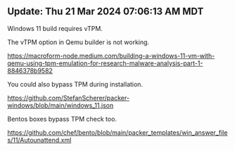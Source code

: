 ## Update: Thu 21 Mar 2024 07:06:13 AM MDT

Windows 11 build requires vTPM.

The vTPM option in Qemu builder is not working.

https://macroform-node.medium.com/building-a-windows-11-vm-with-qemu-using-tpm-emulation-for-research-malware-analysis-part-1-8846378b9582

You could also bypass TPM during installation.

https://github.com/StefanScherer/packer-windows/blob/main/windows_11.json

Bentos boxes bypass TPM check too.

https://github.com/chef/bento/blob/main/packer_templates/win_answer_files/11/Autounattend.xml

